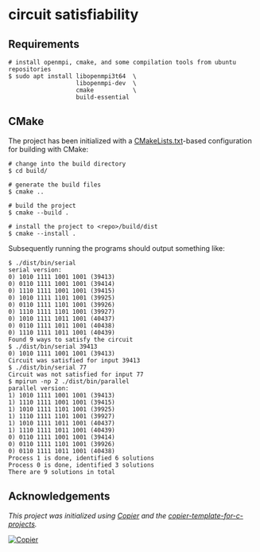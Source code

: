 # circuit satisfiability

## Requirements

```
# install openmpi, cmake, and some compilation tools from ubuntu repositories
$ sudo apt install libopenmpi3t64  \
                   libopenmpi-dev  \
                   cmake           \
                   build-essential
```

## CMake

The project has been initialized with a [CMakeLists.txt](CMakeLists.txt)-based
configuration for building with CMake:

```console
# change into the build directory
$ cd build/

# generate the build files
$ cmake ..

# build the project
$ cmake --build .

# install the project to <repo>/build/dist
$ cmake --install .
```

Subsequently running the programs should output something like:

```text
$ ./dist/bin/serial
serial version:
0) 1010 1111 1001 1001 (39413)
0) 0110 1111 1001 1001 (39414)
0) 1110 1111 1001 1001 (39415)
0) 1010 1111 1101 1001 (39925)
0) 0110 1111 1101 1001 (39926)
0) 1110 1111 1101 1001 (39927)
0) 1010 1111 1011 1001 (40437)
0) 0110 1111 1011 1001 (40438)
0) 1110 1111 1011 1001 (40439)
Found 9 ways to satisfy the circuit
$ ./dist/bin/serial 39413
0) 1010 1111 1001 1001 (39413)
Circuit was satisfied for input 39413
$ ./dist/bin/serial 77
Circuit was not satisfied for input 77
$ mpirun -np 2 ./dist/bin/parallel
parallel version:
1) 1010 1111 1001 1001 (39413)
1) 1110 1111 1001 1001 (39415)
1) 1010 1111 1101 1001 (39925)
1) 1110 1111 1101 1001 (39927)
1) 1010 1111 1011 1001 (40437)
1) 1110 1111 1011 1001 (40439)
0) 0110 1111 1001 1001 (39414)
0) 0110 1111 1101 1001 (39926)
0) 0110 1111 1011 1001 (40438)
Process 1 is done, identified 6 solutions
Process 0 is done, identified 3 solutions
There are 9 solutions in total
```

## Acknowledgements

_This project was initialized using [Copier](https://pypi.org/project/copier) and the [copier-template-for-c-projects](https://github.com/jspaaks/copier-template-for-c-projects)._

[![Copier](https://img.shields.io/endpoint?url=https://raw.githubusercontent.com/copier-org/copier/master/img/badge/badge-grayscale-inverted-border-orange.json)](https://github.com/copier-org/copier)
